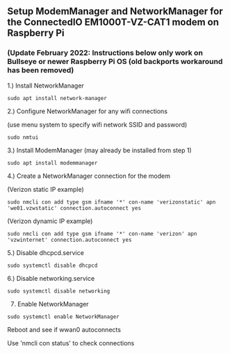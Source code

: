 ## Setup ModemManager and NetworkManager for the ConnectedIO EM1000T-VZ-CAT1 modem on Raspberry Pi

### (Update February 2022: Instructions below only work on Bullseye or newer Raspberry Pi OS (old backports workaround has been removed)

1.) Install NetworkManager
```
sudo apt install network-manager
```

2.) Configure NetworkManager for any wifi connections

(use menu system to specify wifi network SSID and password)
```
sudo nmtui
```

3.) Install ModemManager (may already be installed from step 1)
```
sudo apt install modemmanager
```

4.) Create a NetworkManager connection for the modem

(Verizon static IP example)
```
sudo nmcli con add type gsm ifname '*' con-name 'verizonstatic' apn 'we01.vzwstatic' connection.autoconnect yes
```

(Verizon dynamic IP example)
```
sudo nmcli con add type gsm ifname '*' con-name 'verizon' apn 'vzwinternet' connection.autoconnect yes
```

5.) Disable dhcpcd.service
```
sudo systemctl disable dhcpcd
```

6.) Disable networking.service
```
sudo systemctl disable networking
```

7. Enable NetworkManager
```
sudo systemctl enable NetworkManager
```

Reboot and see if wwan0 autoconnects

Use 'nmcli con status' to check connections
